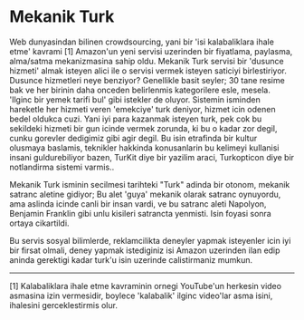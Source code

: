 # Mekanik Turk

Web dunyasindan bilinen crowdsourcing, yani bir 'isi kalabaliklara ihale etme' kavrami [1] Amazon'un yeni servisi uzerinden bir fiyatlama, paylasma, alma/satma mekanizmasina sahip oldu. Mekanik Turk servisi bir 'dusunce hizmeti' almak isteyen alici ile o servisi vermek isteyen saticiyi birlestiriyor. Dusunce hizmetleri neye benziyor? Genellikle basit seyler; 30 tane resime bak ve her birinin daha onceden belirlenmis kategorilere esle, mesela. 'Ilginc bir yemek tarifi bul' gibi istekler de oluyor. Sistemin isminden hareketle her hizmeti veren 'emekciye' turk deniyor, hizmet icin odenen bedel oldukca cuzi. Yani iyi para kazanmak isteyen turk, pek cok bu sekildeki hizmeti bir gun icinde vermek zorunda, ki bu o kadar zor degil, cunku gorevler dedigimiz gibi agir degil. Bu isin etrafinda bir kultur olusmaya baslamis, teknikler hakkinda konusanlarin bu kelimeyi kullanisi insani guldurebiliyor bazen, TurKit diye bir yazilim araci, Turkopticon diye bir notlandirma sistemi varmis..

Mekanik Turk isminin secilmesi tarihteki "Turk" adinda bir otonom, mekanik satranc aletine gidiyor; Bu alet 'guya' mekanik olarak satranc oynuyordu, ama aslinda icinde canli bir insan vardi, ve bu satranc aleti Napolyon, Benjamin Franklin gibi unlu kisileri satrancta yenmisti. Isin foyasi sonra ortaya cikartildi.

Bu servis sosyal bilimlerde, reklamcilikta deneyler yapmak isteyenler icin iyi bir firsat olmali, deney yapmak istediginiz isi Amazon uzerinden ilan edip aninda gerektigi kadar turk'u isin uzerinde calistirmaniz mumkun.

---

[1] Kalabaliklara ihale etme kavraminin ornegi YouTube'un herkesin video asmasina izin vermesidir, boylece 'kalabalik' ilginc video'lar asma isini, ihalesini gerceklestirmis olur.
